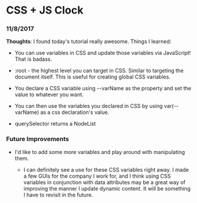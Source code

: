 # CSS + JS Clock

### 11/8/2017

**Thoughts**: I found today's tutorial really awesome. Things I learned:

  - You can use variables in CSS and update those variables via JavaScript! That is badass.

  - :root - the highest level you can target in CSS. Similar to targeting the document itself. This is useful for creating global CSS variables.

  - You declare a CSS variable using --varName as the property and set the value to whatever you want.

  - You can then use the variables you declared in CSS by using var(--varName) as a css declaration's value.

  - querySelector returns a NodeList

### Future Improvements

  - I'd like to add some more variables and play around with manipulating them.

    - I can definitely see a use for these CSS variables right away. I made a few GUIs for the company I work for, and I think using CSS variables in conjunction with data attributes may be a great way of improving the manner I update dynamic content. It will be something I have to revisit in the future.
